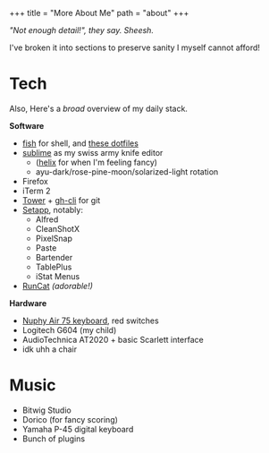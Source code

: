 +++
title = "More About Me"
path = "about"
+++


_"Not enough detail!", they say. Sheesh._

I've broken it into sections to preserve sanity I myself cannot afford!


# Tech

Also, Here's a _broad_ overview of my daily stack.

**Software**
- [fish](https://fish.sh) for shell, and [these dotfiles](https://github.com/peterkos/dotfiles)
- [sublime](https://www.sublimetext.com/) as my swiss army knife editor
    - ([helix](https://github.com/helix-editor/helix) for when I'm feeling fancy)
    - ayu-dark/rose-pine-moon/solarized-light rotation
- Firefox
- iTerm 2
- [Tower](https://github.com/helix-editor/helix) + [gh-cli](https://cli.github.com/) for git
- [Setapp](https://setapp.com/), notably:
    - Alfred
    - CleanShotX
    - PixelSnap
    - Paste
    - Bartender
    - TablePlus
    - iStat Menus
- [RunCat](https://kyome.io/runcat/index.html?lang=en) _(adorable!)_

**Hardware**
- [Nuphy Air 75 keyboard](https://nuphy.com/products/air75?variant=39572215988333), red switches
- Logitech G604 (my child)
- AudioTechnica AT2020 + basic Scarlett interface
- idk uhh a chair


# Music

- Bitwig Studio
- Dorico (for fancy scoring)
- Yamaha P-45 digital keyboard
- Bunch of plugins
